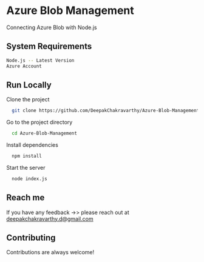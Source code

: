 
# Azure Blob Management 

Connecting Azure Blob with Node.js 




## System Requirements


```bash
Node.js -- Latest Version
Azure Account 
```

    
## Run Locally

Clone the project

```bash
  git clone https://github.com/DeepakChakravarthy/Azure-Blob-Management.git
```

Go to the project directory

```bash
  cd Azure-Blob-Management
```

Install dependencies

```bash
  npm install
```

Start the server

```bash
  node index.js
```


## Reach me

If you have any feedback
->> please reach out at deepakchakravarthy.d@gmail.com



## Contributing

Contributions are always welcome!

